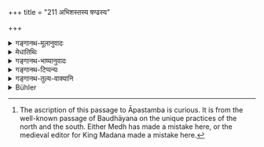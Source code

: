 +++
title = "211 अभिशस्तस्य षण्ढस्य"

+++

<details><summary>गङ्गानथ-मूलानुवादः</summary>

Nor the food of an accused person, or of the hermaphrodite, or the unchaste woman, or the hypocrite; nor the food turned sour, or that kept overnight, or what forms the leavings of the Śūdra.—(211)
</details>

<details><summary>मेधातिथिः</summary>

**पुंश्चली** यस्य कस्य्चिन् मैथुनसंबन्धेन घटते ।

- <u>ननु</u> च गणिकान्नं प्रतिषिद्धम् एव ।

- <u>नैतद्</u> एवम् । अन्या गणिका, अन्या पुंश्चली । गणिका वेश्यावेशेन जीवति । पुंश्चली त्व् इन्द्रियचपला । 

- **दाम्भिको** बैडालव्रतिकादिः सोपधो धर्मचरणः । प्रायश्चित्तविशेषार्थं **शूद्रोच्छिष्टं** प्रतिषिध्यते, सर्वस्यैवोच्छिष्टभोजनप्रतिषेधात् । <u>अन्ये</u> तु **शूद्रोच्छिष्टं** स्थालीस्थं भोज्यान्नं शूद्रभुक्तशिष्टम् उच्छिष्टम् उच्यत इत्य् आहुः । पाठान्तरं तु "उच्छिष्टम् अगुरोस् तथा" इति । उच्छिष्टम् उच्यते यत् परस्य स्पर्शनाद् अशुद्धं भुक्तोज्झितं च । आत्मीये ह्य् अभुक्तो ऽज्झित एकग्रासाशनम् एव स्यात् । न चैष शिष्टानां समाचारो यत् सकृदन्नं दत्तं भुक्त्वा पुनर् आचम्य पात्रान्तरे गृहीतं भुज्यते । तथा नाद्याद् अन्नम् । तथान्तरे ऽभ्युत्थानादिक्रियान्तरस्य प्रतिषेधः । अत आ तृप्तेः प्राग् आचमनात् पश्चात् स्पर्शे न दोषः । सहभोजनं तु सत्य् अपि परस्य स्पर्शे पदार्थान्तरत्वान् नोच्छिष्टभोजनम् । अत्र पित्रा पुत्रादिभिः शिष्टं सह भुज्यते । तथा चापस्तम्बादयो देशग्रहणात् प्रसङ्गेन "अनुपनीतेन सह भोजनम्"[^२६४] (च्ड़्। ब्ध् १.२.३) निन्दन्ति, नोपनीतेन । अस्मिंस् तु पक्षे विजातीयैः सह भोजनप्रतिषेधः । व्यवधानान्तरम् आश्रयणीयम् । भुक्तोज्झितं तु धात्वर्थयोगाद् उच्छिष्टम् अन्यदीयम् अपि ॥ ४.२११ ॥


[^२६४]:
     The ascription of this passage to Āpastamba is curious. It is from the well-known passage of Baudhāyana on the unique practices of the north and the south. Either Medh has made a mistake here, or the medieval editor for King Madana made a mistake here.
</details>

<details><summary>गङ्गानथ-भाष्यानुवादः</summary>

‘*Unchaste woman*’—one who has sexual intercourse with any and every person.

“The food of the harlot has been already forbidden \[so that the present text would appear to be superfluous\].”

It is not so; the ‘unchaste woman’ is totally different from the ‘harlot.’ The ‘harlot’ is one that makes a living by her beauty; while the ‘unchaste woman’ is one who is unstable in her sexual passions.

‘*Hypocrite*’—the ‘man of cat-like behaviour’ and others of similar bad conduct.

‘*The Śūdra’s leavings*’ are specially forbidden here for the purpose of indicating the heaviness of the expiatory panance necessitated by it;—the partaking of the leavings of all men having been already forbidden.

Others explain the terms, ‘*Śūdra’s leavings*,’ to mean the food *left in the dish*, after the *Śūdra* has eaten out of it.

Another reading is ‘*ucchiṣṭamagurostathā*,’ ‘the leavings of persons other than one’s teacher.’

As a matter of fact, the term ‘*ucchiṣṭa*’ stands for that which has been defiled by the touch of another person, as also for that which has been left after another person has eaten. In the latter sense, if one’s own ‘leavings’ were prohibited, then every one would have to cat the whole of one’s food as a single morsel. Nor is it the custom among cultured people that, after having eaten one morsel of food, the man washes his hands and mouth and eats the next morsel out of another dish. As for the prohibition that ‘one Should not cat the food once partaken of,’ what this forbids is the interruption of the meal by such acts as rising to receive a guest, and so forth, till one has had one’s fill and till one has washed; after which the touch of others involves no harm.

Where several persons are dining together, even if they happen to touch one another,—as this touching is something totally different,—it would not be a case of ‘eating the leavings.’ As a matter of fact, the Father, along with his sons, always partakes of the food *left* by guests. Āpastamba and others have deprecated eating *with uninitiated sons*,—not with the *initiated* ones.

According to this view, the prohibition would apply to eating in the company of men of other castes; and, in all such cases, some intervening screen shall he set up between the two persons. As for ‘leavings,’ in the sense of what has been left after one has eaten,—this is forbidden, whether it be one’s own ‘leavings’ or those of some other person,—(211).
</details>

<details><summary>गङ्गानथ-टिप्पन्यः</summary>

‘*Śūdrasyocchiṣṭam*’—‘Food of a Śūdra, and the leavings of any man’
(Kullūka and Nārāyaṇa);—‘the leavings of a Śūdra’ (Medhātithi,
Rāghavānanda, Govindarāja and Nandana).

This verse is quoted in *Mitākṣarā* (on 3. 290);—in *Smṛtitattva* (p.
451) which explains ‘*paryuṣitam*’ as ‘food kept overnight’, and
‘*ucchiṣṭa*’ as ‘leavings’;—and in *Vīramitrodaya* (Āhnika, p. 495)
which adds the following notes:—‘*Abhiśasta*’ is ‘one accused of such
crimes as make one outcast,’—‘*ṣaṇḍaka*’ is
‘hermaphrodite,’—‘*puṃścalī*’ is ‘unchaste woman,’—‘*dāmbhika*’ is ‘the
religious hypocrite,’—‘*śukta*’ is that which has been very much soured
by the contact of the juice of other things,—‘*paryuṣita*’ is ‘food kept
over-night,’ even though not soured;—according to Haradatta, food cooked
during the day becomes ‘*paryuṣita*’ after sunset, and that cooked
during the night becomes so after sunrise;—one should not eat the
‘leavings’ of a Śūdra; though the eating of all ‘leavings’ has been
forbidden, yet that of the Śūdra has been specified for the purpose of
indicating that this is doubly objectionable;—or the meaning of the
clause ‘*śūdrasyocchiṣṭam*’ may be that ‘one should not eat a Śūdra’s
food, nor the leavings of any person’;—or ‘out of the dish out of which
a Śūdra has eaten and left some food.’

It is quoted in *Hemādri* (Śrāddha, p. 772);—and in *Prāyaścittaviveka*
(p. 250) which explains ‘*ṣaṇḍaka*’ as ‘sexless’; and adds that of
‘*śaktu*’ and ‘*paryuṣita*’ food, only repeated eating involves
expiation.
</details>

<details><summary>गङ्गानथ-तुल्य-वाक्यानि</summary>

*Gautama* (17, 14-16).—‘Food kept overnight (should be avoided), with
the exception of vegetables, oils, meat and honey:—also the food of the
loose woman, the accused, etc., etc.,—of those unfit for company, except
the baldheaded.’

*Āpastamba* (1.17.17-20).—‘Cooked food kept overnight,—food turned sour,
etc.’

(Do.) (1.18.13).—‘One may eat food offered by men of all castes, who are
devoted to their duties; except the Śūdra.’

*Vaśiṣṭha* (14.2, 3, 16. 17, 28, 29).—‘The food offered by the following
shall not bo eaten—the physician,...... the loose woman, the accused,
the eunuch and the outcast;—the Śūdra, who wields weapons, the paramour,
one who permits the paramour in his house,—of the eunuch, the unchaste
woman, it is not accepted; no leavings except those of the teacher shall
be eaten; nor what has been defiled by the touch of leavings.’

*Viṣṇu* (51.9,10).—‘Of the usurer, the miser, the initiated, the
accused, the eunuch, the loose woman, the hypocrite, the physician, the
fowler, the cruel man, the *Ugra*, and those who live upon leavings.’

*Yājñavalkya* (1.161).—(See above.)

(Do.) (1.162).—‘Of the physician, the invalid, the enraged, the loose
woman, the intoxicated, the enemy, the cruel man, the *Ugra*, the
outcast, the apostate, the hypocrite, and those who live on leavings.’

*Gobhila* (3.5.9,10).—‘Not what has been left overnight;—except
vegetables, meat and preparations of barley-flour.’
</details>

<details><summary>Bühler</summary>

211	By one accused of a mortal sin (Abhisasta), a hermaphrodite, an unchaste woman, or a hypocrite, nor (any sweet thing) that has turned sour, nor what has been kept a whole night, nor (the food) of a Sudra, nor the leavings (of another man),
</details>
